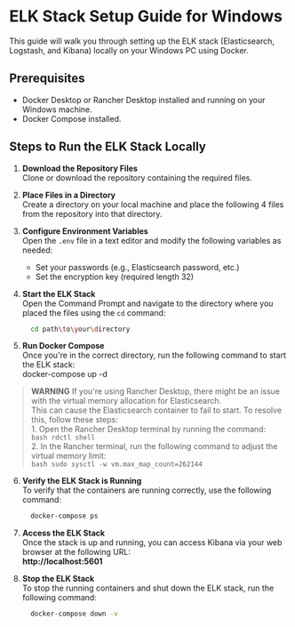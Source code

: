 # ELK Stack Setup Guide for Windows

This guide will walk you through setting up the ELK stack (Elasticsearch, Logstash, and Kibana) locally on your Windows PC using Docker.

## Prerequisites
- Docker Desktop or Rancher Desktop installed and running on your Windows machine.
- Docker Compose installed.

## Steps to Run the ELK Stack Locally

1. **Download the Repository Files**  
   Clone or download the repository containing the required files.


2. **Place Files in a Directory**  
   Create a directory on your local machine and place the following 4 files from the repository into that directory.


3. **Configure Environment Variables**  
   Open the `.env` file in a text editor and modify the following variables as needed:  
   - Set your passwords (e.g., Elasticsearch password, etc.)
   - Set the encryption key (required length 32)


4. **Start the ELK Stack**  
   Open the Command Prompt and navigate to the directory where you placed the files using the `cd` command:
   ```bash
     cd path\to\your\directory
   ```

   
6. **Run Docker Compose**  
   Once you're in the correct directory, run the following command to start the ELK stack:  
     docker-compose up -d

   
>   **WARNING**
>  If you're using Rancher Desktop, there might be an issue with the virtual memory allocation for Elasticsearch.  
>   This can cause the Elasticsearch container to fail to start. To resolve this, follow these steps:  
>      1. Open the Rancher Desktop terminal by running the command:  
       ```bash
          rdctl shell
      ```  
>      2. In the Rancher terminal, run the following command to adjust the virtual memory limit:  
       ```bash
       sudo sysctl -w vm.max_map_count=262144      ```


6. **Verify the ELK Stack is Running**  
   To verify that the containers are running correctly, use the following command:
   ```bash
     docker-compose ps
   ```


8. **Access the ELK Stack**  
   Once the stack is up and running, you can access Kibana via your web browser at the following URL:  
     **http://localhost:5601**

   
9. **Stop the ELK Stack**  
   To stop the running containers and shut down the ELK stack, run the following command:
   ```bash
     docker-compose down -v
   ```


